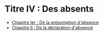 # Titre IV : Des absents

- [Chapitre Ier : De la présomption d'absence](chapitre-ier)
- [Chapitre II : De la déclaration d'absence](chapitre-ii)
